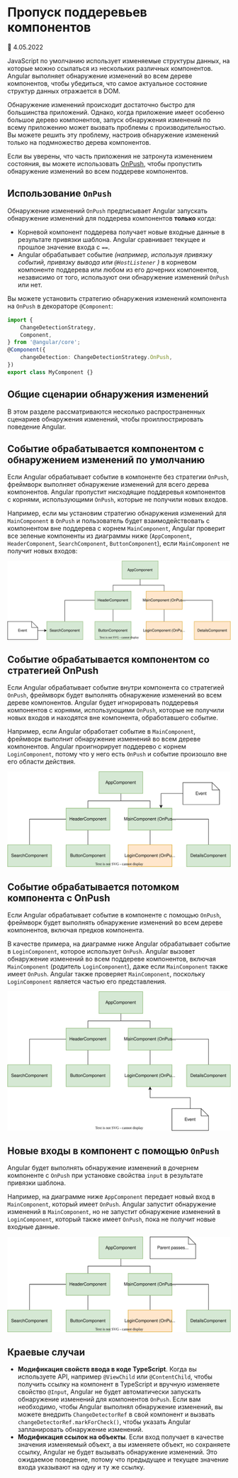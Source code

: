 # Пропуск поддеревьев компонентов

:date: 4.05.2022

JavaScript по умолчанию использует изменяемые структуры данных, на которые можно ссылаться из нескольких различных компонентов. Angular выполняет обнаружение изменений во всем дереве компонентов, чтобы убедиться, что самое актуальное состояние структур данных отражается в DOM.

Обнаружение изменений происходит достаточно быстро для большинства приложений. Однако, когда приложение имеет особенно большое дерево компонентов, запуск обнаружения изменений по всему приложению может вызвать проблемы с производительностью. Вы можете решить эту проблему, настроив обнаружение изменений только на подмножество дерева компонентов.

Если вы уверены, что часть приложения не затронута изменением состояния, вы можете использовать [OnPush](https://angular.io/api/core/ChangeDetectionStrategy), чтобы пропустить обнаружение изменений во всем поддереве компонентов.

## Использование `OnPush`

Обнаружение изменений `OnPush` предписывает Angular запускать обнаружение изменений для поддерева компонентов **только** когда:

-   Корневой компонент поддерева получает новые входные данные в результате привязки шаблона. Angular сравнивает текущее и прошлое значение входа с `==`.
-   Angular обрабатывает событие _(например, используя привязку событий, привязку вывода или `@HostListener` )_ в корневом компоненте поддерева или любом из его дочерних компонентов, независимо от того, используют они обнаружение изменений `OnPush` или нет.

Вы можете установить стратегию обнаружения изменений компонента на `OnPush` в декораторе `@Component`:

```ts
import {
    ChangeDetectionStrategy,
    Component,
} from '@angular/core';
@Component({
    changeDetection: ChangeDetectionStrategy.OnPush,
})
export class MyComponent {}
```

## Общие сценарии обнаружения изменений

В этом разделе рассматриваются несколько распространенных сценариев обнаружения изменений, чтобы проиллюстрировать поведение Angular.

## Событие обрабатывается компонентом с обнаружением изменений по умолчанию

Если Angular обрабатывает событие в компоненте без стратегии `OnPush`, фреймворк выполняет обнаружение изменений для всего дерева компонентов. Angular пропустит нисходящие поддеревья компонентов с корнями, использующими `OnPush`, которые не получили новых входов.

Например, если мы установим стратегию обнаружения изменений для `MainComponent` в `OnPush` и пользователь будет взаимодействовать с компонентом вне поддерева с корнем `MainComponent`, Angular проверит все зеленые компоненты из диаграммы ниже (`AppComponent`, `HeaderComponent`, `SearchComponent`, `ButtonComponent`), если `MainComponent` не получит новых входов:

![Распространение обнаружения изменений от компонента, не относящегося к OnPush](event-trigger.svg)

## Событие обрабатывается компонентом со стратегией OnPush

Если Angular обрабатывает событие внутри компонента со стратегией `OnPush`, фреймворк будет выполнять обнаружение изменений во всем дереве компонентов. Angular будет игнорировать поддеревья компонентов с корнями, использующими `OnPush`, которые не получили новых входов и находятся вне компонента, обработавшего событие.

Например, если Angular обработает событие в `MainComponent`, фреймворк выполнит обнаружение изменений во всем дереве компонентов. Angular проигнорирует поддерево с корнем `LoginComponent`, потому что у него есть `OnPush` и событие произошло вне его области действия.

![Распространение обнаружения изменений из компонента OnPush](on-push-trigger.svg)

## Событие обрабатывается потомком компонента с OnPush

Если Angular обрабатывает событие в компоненте с помощью `OnPush`, фреймворк будет выполнять обнаружение изменений во всем дереве компонентов, включая предков компонента.

В качестве примера, на диаграмме ниже Angular обрабатывает событие в `LoginComponent`, которое использует `OnPush`. Angular вызовет обнаружение изменений во всем поддереве компонентов, включая `MainComponent` (родитель `LoginComponent`), даже если `MainComponent` также имеет `OnPush`. Angular также проверяет `MainComponent`, поскольку `LoginComponent` является частью его представления.

![Распространение обнаружения изменений от вложенного компонента OnPush](leaf-trigger.svg)

## Новые входы в компонент с помощью `OnPush`

Angular будет выполнять обнаружение изменений в дочернем компоненте с `OnPush` при установке свойства `input` в результате привязки шаблона.

Например, на диаграмме ниже `AppComponent` передает новый вход в `MainComponent`, который имеет `OnPush`. Angular запустит обнаружение изменений в `MainComponent`, но не запустит обнаружение изменений в `LoginComponent`, который также имеет `OnPush`, пока не получит новые входные данные.

![Распространение обнаружения изменений с помощью компонента OnPush, который получает новые входные данные](on-push-input.svg)

## Краевые случаи

-   **Модификация свойств ввода в коде TypeScript**. Когда вы используете API, например `@ViewChild` или `@ContentChild`, чтобы получить ссылку на компонент в TypeScript и вручную изменяете свойство `@Input`, Angular не будет автоматически запускать обнаружение изменений для компонентов `OnPush`. Если вам необходимо, чтобы Angular выполнял обнаружение изменений, вы можете внедрить `ChangeDetectorRef` в свой компонент и вызвать `changeDetectorRef.markForCheck()`, чтобы указать Angular запланировать обнаружение изменений.
-   **Модификация ссылок на объекты**. Если вход получает в качестве значения изменяемый объект, а вы изменяете объект, но сохраняете ссылку, Angular не будет вызывать обнаружение изменений. Это ожидаемое поведение, потому что предыдущее и текущее значение входа указывают на одну и ту же ссылку.
